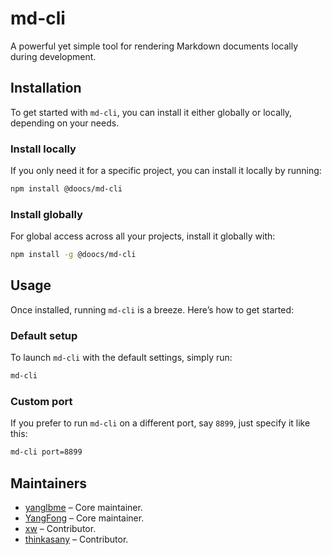 # md-cli

A powerful yet simple tool for rendering Markdown documents locally during development.

## Installation

To get started with `md-cli`, you can install it either globally or locally, depending on your needs.

### Install locally

If you only need it for a specific project, you can install it locally by running:

```bash
npm install @doocs/md-cli
```

### Install globally

For global access across all your projects, install it globally with:

```bash
npm install -g @doocs/md-cli
```

## Usage

Once installed, running `md-cli` is a breeze. Here’s how to get started:

### Default setup

To launch `md-cli` with the default settings, simply run:

```bash
md-cli
```

### Custom port

If you prefer to run `md-cli` on a different port, say `8899`, just specify it like this:

```bash
md-cli port=8899
```

## Maintainers

- [yanglbme](https://github.com/yanglbme) – Core maintainer.
- [YangFong](https://github.com/yangfong) – Core maintainer.
- [xw](https://github.com/wll8) – Contributor.
- [thinkasany](https://www.npmjs.com/~thinkerwing) – Contributor.
